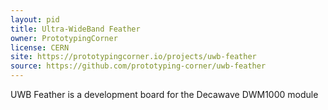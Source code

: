 ```yaml
---
layout: pid
title: Ultra-WideBand Feather
owner: PrototypingCorner
license: CERN
site: https://prototypingcorner.io/projects/uwb-feather
source: https://github.com/prototyping-corner/uwb-feather
---
```

UWB Feather is a development board for the Decawave DWM1000 module